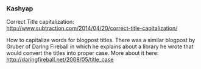 ### Kashyap

Correct Title capitalization:
http://www.subtraction.com/2014/04/20/correct-title-capitalization/


How to capitalize words for blogpost titles. There was a similar
blogpost by Gruber of Daring Fireball in which he explains about a
library he wrote that would convert the titles into proper case. More
about it here: http://daringfireball.net/2008/05/title_case
